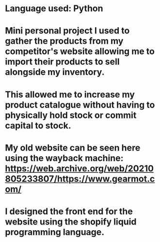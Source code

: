 
 

# Language used: Python 

  

# Mini personal project I used to gather the products from my competitor's website allowing me to import their products to sell alongside my inventory.  

# This allowed me to increase my product catalogue without having to physically hold stock or commit capital to stock.  

# My old website can be seen here using the wayback machine: https://web.archive.org/web/20210805233807/https://www.gearmot.com/ 

# I designed the front end for the website using the shopify liquid programming language. 
